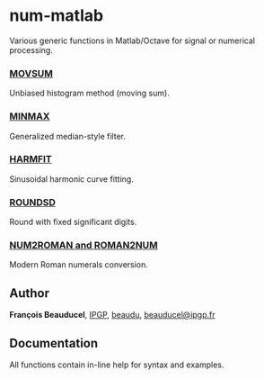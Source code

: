 # num-matlab

Various generic functions in Matlab/Octave for signal or numerical processing.

### [MOVSUM](movsum)
Unbiased histogram method (moving sum).

### [MINMAX](minmax)
Generalized median-style filter.

### [HARMFIT](harmfit)
Sinusoidal harmonic curve fitting.

### [ROUNDSD](roundsd)
Round with fixed significant digits.

### [NUM2ROMAN and ROMAN2NUM](romannum)
Modern Roman numerals conversion.


## Author
**François Beauducel**, [IPGP](www.ipgp.fr), [beaudu](https://github.com/beaudu), beauducel@ipgp.fr 

## Documentation
All functions contain in-line help for syntax and examples.
